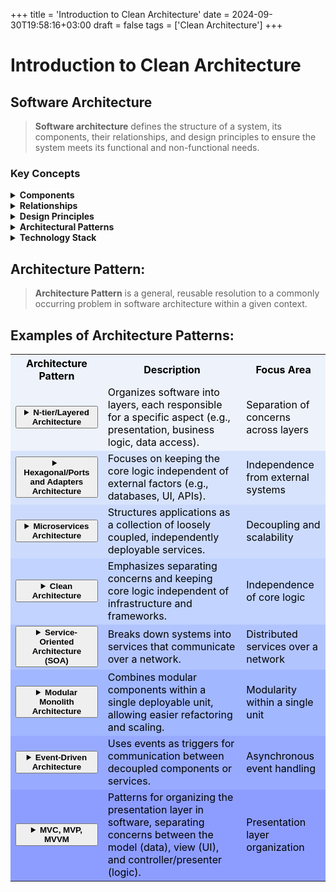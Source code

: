 +++
title = 'Introduction to Clean Architecture'
date = 2024-09-30T19:58:16+03:00
draft = false
tags = ['Clean Architecture']
+++

# Introduction to Clean Architecture

## Software Architecture

> **Software architecture** defines the structure of a system, its components, their relationships, and design principles to ensure the system meets its functional and non-functional needs.

### Key Concepts
<details>
  <summary><strong>Components</strong></summary>
  <p>The building blocks of the system, including services, modules, and databases.</p>
</details>

<details>
  <summary><strong>Relationships</strong></summary>
  <p>Defines how components communicate and interact with each other.</p>
</details>

<details>
  <summary><strong>Design Principles</strong></summary>
  <p>Guidelines that ensure the system is scalable, maintainable, and secure.</p>
</details>

<details>
  <summary><strong>Architectural Patterns</strong></summary>
  <p>The overall structure used, such as microservices, layered architecture, etc.</p>
</details>

<details>
  <summary><strong>Technology Stack</strong></summary>
  <p>The programming languages, frameworks, and tools used to build the system.</p>
</details>

## Architecture Pattern:

> **Architecture Pattern** is a general, reusable resolution to a commonly occurring problem in software architecture within a given context.

## Examples of Architecture Patterns:

<table style="color:#000000;">
  <tr style="background-color:#edf2fb;">
    <th>Architecture Pattern</th>
    <th>Description</th>
    <th>Focus Area</th>
  </tr>

  <tr style="background-color:#edf2fb;">
    <td><button style="color:#000000;" onclick="toggleDetails('ntier')"><details><summary><strong>N-tier/Layered Architecture</strong></summary></details></button></td>
    <td>Organizes software into layers, each responsible for a specific aspect (e.g., presentation, business logic, data access).</td>
    <td><span>Separation of concerns across layers</span></td>
  </tr>
  <tr id="ntier" style="display:none;">
    <td colspan="3">

![Layered Architecture](/images/layered-architecture-diagram1.png)
   </td>
  </tr>

  <tr style="background-color:#d7e3fc;">
    <td><button style="color:#000000;" onclick="toggleDetails('hexagonal')"><details><summary><strong>Hexagonal/Ports and Adapters Architecture</strong></summary></details></button></td>
    <td>Focuses on keeping the core logic independent of external factors (e.g., databases, UI, APIs).</td>
    <td><span>Independence from external systems</span></td>
  </tr>
  <tr id="hexagonal" style="display:none;">
    <td colspan="3">
      <img src="/images/hexagonal-architecture-diagram.png" alt="Hexagonal Architecture Diagram">
    </td>
  </tr>

  <tr style="background-color:#ccdbfd;">
    <td><button style="color:#000000;" onclick="toggleDetails('microservices')"><details><summary><strong>Microservices Architecture</strong></summary></details></button></td>
    <td>Structures applications as a collection of loosely coupled, independently deployable services.</td>
    <td><span>Decoupling and scalability</span></td>
  </tr>
  <tr id="microservices" style="display:none;">
    <td colspan="3">
      <img src="/images/microservices-architecture-diagram.png" alt="Microservices Architecture Diagram">
    </td>
  </tr>

  <tr style="background-color:#c1d3fe;">
    <td><button style="color:#000000;" onclick="toggleDetails('clean')"><details><summary><strong>Clean Architecture</strong></summary></details></button></td>
    <td>Emphasizes separating concerns and keeping core logic independent of infrastructure and frameworks.</td>
    <td><span>Independence of core logic</span></td>
  </tr>
  <tr id="clean" style="display:none;">
    <td colspan="3">
      <img src="/images/clean-architecture-diagram.png" alt="Clean Architecture Diagram">
    </td>
  </tr>

  <tr style="background-color:#b2c4fe;">
    <td><button style="color:#000000;" onclick="toggleDetails('soa')"><details><summary><strong>Service-Oriented Architecture (SOA)</strong></summary></details></button></td>
    <td>Breaks down systems into services that communicate over a network.</td>
    <td><span>Distributed services over a network</span></td>
  </tr>
  <tr id="soa" style="display:none;">
    <td colspan="3">
      <img src="/images/soa-architecture-diagram.png" alt="SOA Architecture Diagram">
    </td>
  </tr>

  <tr style="background-color:#a1b7ff;">
    <td><button style="color:#000000;" onclick="toggleDetails('modular')"><details><summary><strong>Modular Monolith Architecture</strong></summary></details></button></td>
    <td>Combines modular components within a single deployable unit, allowing easier refactoring and scaling.</td>
    <td><span>Modularity within a single unit</span></td>
  </tr>
  <tr id="modular" style="display:none;">
    <td colspan="3">
      <img src="/images/modular-monolith-architecture-diagram.png" alt="Modular Monolith Architecture Diagram">
    </td>
  </tr>

  <tr style="background-color:#97aaff;">
    <td><button style="color:#000000;" onclick="toggleDetails('eventdriven')"><details><summary><strong>Event-Driven Architecture</strong></summary></details></button></td>
    <td>Uses events as triggers for communication between decoupled components or services.</td>
    <td><span>Asynchronous event handling</span></td>
  </tr>
  <tr id="eventdriven" style="display:none;">
    <td colspan="3">
      <img src="/images/event-driven-architecture-diagram.png" alt="Event-Driven Architecture Diagram">
    </td>
  </tr>

  <tr style="background-color:#8d9dff;">
    <td><button style="color:#000000;" onclick="toggleDetails('mvc')"><details><summary><strong>MVC, MVP, MVVM</strong></summary></details></button></td>
    <td>Patterns for organizing the presentation layer in software, separating concerns between the model (data), view (UI), and controller/presenter (logic).</td>
    <td><span>Presentation layer organization</span></td>
  </tr>
  <tr id="mvc" style="display:none;">
    <td colspan="3">
      <img src="/images/mvc-mvp-mvvm-architecture-diagram.png" alt="MVC, MVP, MVVM Architecture Diagram">
    </td>
  </tr>
</table>

<script>
function toggleDetails(id) {
  var element = document.getElementById(id);
  if (element.style.display === "none") {
    element.style.display = "table-row";
  } else {
    element.style.display = "none";
  }
}
</script>
